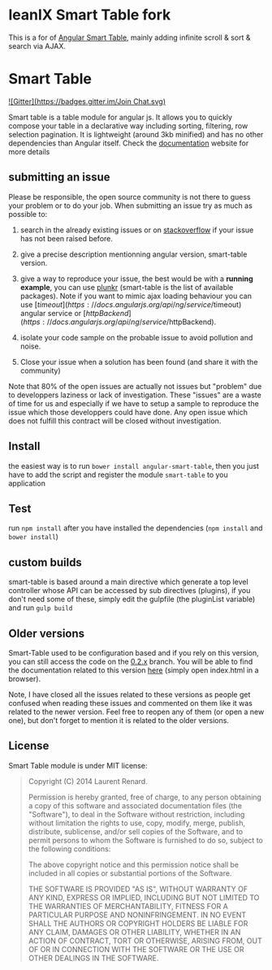 # leanIX Smart Table fork
This is a for of [Angular Smart Table](https://github.com/lorenzofox3/Smart-Table), mainly adding infinite scroll & sort & search via AJAX.

# Smart Table
[![Gitter](https://badges.gitter.im/Join Chat.svg)](https://gitter.im/lorenzofox3/Smart-Table?utm_source=badge&utm_medium=badge&utm_campaign=pr-badge&utm_content=badge)

Smart table is a table module for angular js. It allows you to quickly compose your table in a declarative way including sorting, filtering, row selection pagination.
It is lightweight (around 3kb minified) and has no other dependencies than Angular itself.
Check the [documentation](http://lorenzofox3.github.io/smart-table-website/) website for more details

## submitting an issue

Please be responsible, the open source community is not there to guess your problem or to do your job. When submitting an issue try as much as possible to:

1. search in the already existing issues or on [stackoverflow](http://stackoverflow.com/questions/tagged/smart-table?sort=newest&pageSize=30) if your issue has not been raised before.

2. give a precise description mentionning angular version, smart-table version.

3. give a way to reproduce your issue, the best would be with a <strong>running example</strong>, you can use [plunkr](http://plnkr.co/) (smart-table is the list of available packages). Note if you want to mimic ajax loading behaviour you can use [$timeout](https://docs.angularjs.org/api/ng/service/$timeout) angular service or [$httpBackend](https://docs.angularjs.org/api/ng/service/$httpBackend).

4. isolate your code sample on the probable issue to avoid pollution and noise.

5. Close your issue when a solution has been found (and share it with the community)

Note that 80% of the open issues are actually not issues but "problem" due to developpers laziness or lack of investigation. These "issues" are a waste of time for us and especially if we have to setup a sample to reproduce the issue which those developpers could have done. Any open issue which does not fulfill this contract will be closed without investigation.

## Install

the easiest way is to run `bower install angular-smart-table`, then you just have to add the script and register the module `smart-table` to you application

## Test

run `npm install` after you have installed the dependencies (`npm install` and `bower install`)

## custom builds

smart-table is based around a main directive which generate a top level controller whose API can be accessed by sub directives
(plugins), if you don't need some of these, simply edit the gulpfile (the pluginList variable) and run `gulp build`

## Older versions

Smart-Table used to be configuration based and if you rely on this version, you can still access the code on the [0.2.x](https://github.com/lorenzofox3/Smart-Table/tree/vx.2.x) branch. You will be able to find the documentation related to this version
[here](https://github.com/lorenzofox3/smart-table-website) (simply open index.html in a browser).

Note, I have closed all the issues related to these versions as people get confused when reading these issues and commented on them like it was related to the newer version. Feel free to reopen any of them (or open a new one), but don't forget to mention it is related to the older versions.

## License

Smart Table module is under MIT license:

> Copyright (C) 2014 Laurent Renard.
>
> Permission is hereby granted, free of charge, to any person
> obtaining a copy of this software and associated documentation files
> (the "Software"), to deal in the Software without restriction,
> including without limitation the rights to use, copy, modify, merge,
> publish, distribute, sublicense, and/or sell copies of the Software,
> and to permit persons to whom the Software is furnished to do so,
> subject to the following conditions:
>
> The above copyright notice and this permission notice shall be
> included in all copies or substantial portions of the Software.
>
> THE SOFTWARE IS PROVIDED "AS IS", WITHOUT WARRANTY OF ANY KIND,
> EXPRESS OR IMPLIED, INCLUDING BUT NOT LIMITED TO THE WARRANTIES OF
> MERCHANTABILITY, FITNESS FOR A PARTICULAR PURPOSE AND
> NONINFRINGEMENT. IN NO EVENT SHALL THE AUTHORS OR COPYRIGHT HOLDERS
> BE LIABLE FOR ANY CLAIM, DAMAGES OR OTHER LIABILITY, WHETHER IN AN
> ACTION OF CONTRACT, TORT OR OTHERWISE, ARISING FROM, OUT OF OR IN
> CONNECTION WITH THE SOFTWARE OR THE USE OR OTHER DEALINGS IN THE
> SOFTWARE.
